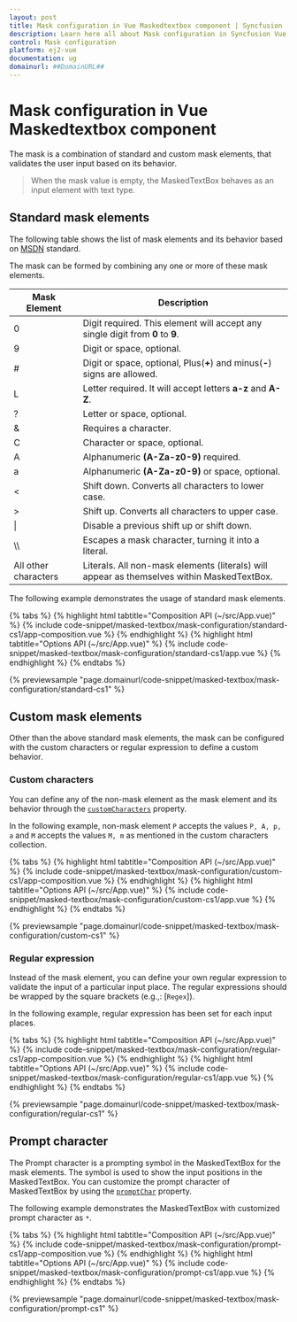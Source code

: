 ```yaml
---
layout: post
title: Mask configuration in Vue Maskedtextbox component | Syncfusion
description: Learn here all about Mask configuration in Syncfusion Vue Maskedtextbox component of Syncfusion Essential JS 2 and more.
control: Mask configuration 
platform: ej2-vue
documentation: ug
domainurl: ##DomainURL##
---
```


# Mask configuration in Vue Maskedtextbox component

The mask is a combination of standard and custom mask elements, that validates the user input based on its behavior.

> When the mask value is empty, the MaskedTextBox behaves as an input element with text type.

## Standard mask elements

The following table shows the list of mask elements and its behavior based on
 [MSDN](https://msdn.microsoft.com/en-us/library/system.windows.forms.maskedtextbox.mask.aspx) standard.

The mask can be formed by combining any one or more of these mask elements.

| Mask Element | Description |
| ------------- | ------------- |
| 0 | Digit required. This element will accept any single digit from **0** to **9**. |
| 9 | Digit or space, optional. |
| # | Digit or space, optional, Plus(**+**) and minus(**-**) signs are allowed. |
| L | Letter required. It will accept letters **a-z** and **A-Z**. |
| ? | Letter or space, optional. |
| & | Requires a character. |
| C | Character or space, optional. |
| A | Alphanumeric **(A-Za-z0-9)** required.|
| a | Alphanumeric **(A-Za-z0-9)** or space, optional. |
| < | Shift down. Converts all characters to lower case. |
| > | Shift up. Converts all characters to upper case. |
| &#124; | Disable a previous shift up or shift down. |
| \\\\ | Escapes a mask character, turning it into a literal. |
| All other characters | Literals. All non-mask elements (literals) will appear as themselves within MaskedTextBox. |

The following example demonstrates the usage of standard mask elements.

{% tabs %}
{% highlight html tabtitle="Composition API (~/src/App.vue)" %}
{% include code-snippet/masked-textbox/mask-configuration/standard-cs1/app-composition.vue %}
{% endhighlight %}
{% highlight html tabtitle="Options API (~/src/App.vue)" %}
{% include code-snippet/masked-textbox/mask-configuration/standard-cs1/app.vue %}
{% endhighlight %}
{% endtabs %}
        
{% previewsample "page.domainurl/code-snippet/masked-textbox/mask-configuration/standard-cs1" %}

## Custom mask elements

Other than the above standard mask elements, the mask can be configured with the custom characters or regular expression to define a custom behavior.

### Custom characters

You can define any of the non-mask element as the mask element and its behavior through the [`customCharacters`](https://ej2.syncfusion.com/vue/documentation/api/maskedtextbox/#customcharacters) property.

In the following example, non-mask element `P` accepts the values `P, A, p, a` and `M` accepts the values `M, m` as mentioned in the custom characters collection.

{% tabs %}
{% highlight html tabtitle="Composition API (~/src/App.vue)" %}
{% include code-snippet/masked-textbox/mask-configuration/custom-cs1/app-composition.vue %}
{% endhighlight %}
{% highlight html tabtitle="Options API (~/src/App.vue)" %}
{% include code-snippet/masked-textbox/mask-configuration/custom-cs1/app.vue %}
{% endhighlight %}
{% endtabs %}
        
{% previewsample "page.domainurl/code-snippet/masked-textbox/mask-configuration/custom-cs1" %}

### Regular expression

Instead of the mask element, you can define your own regular expression to validate the input of a particular input place. The regular expressions should be wrapped by the square brackets (e.g.,: [`Regex`]).

In the following example, regular expression has been set for each input places.

{% tabs %}
{% highlight html tabtitle="Composition API (~/src/App.vue)" %}
{% include code-snippet/masked-textbox/mask-configuration/regular-cs1/app-composition.vue %}
{% endhighlight %}
{% highlight html tabtitle="Options API (~/src/App.vue)" %}
{% include code-snippet/masked-textbox/mask-configuration/regular-cs1/app.vue %}
{% endhighlight %}
{% endtabs %}
        
{% previewsample "page.domainurl/code-snippet/masked-textbox/mask-configuration/regular-cs1" %}

## Prompt character

The Prompt character is a prompting symbol in the MaskedTextBox for the mask elements. The symbol is used to show the input positions in the MaskedTextBox. You can customize the prompt character of MaskedTextBox by using the [`promptChar`](https://ej2.syncfusion.com/vue/documentation/api/maskedtextbox/#promptchar) property.

The following example demonstrates the MaskedTextBox with customized prompt character as `*`.

{% tabs %}
{% highlight html tabtitle="Composition API (~/src/App.vue)" %}
{% include code-snippet/masked-textbox/mask-configuration/prompt-cs1/app-composition.vue %}
{% endhighlight %}
{% highlight html tabtitle="Options API (~/src/App.vue)" %}
{% include code-snippet/masked-textbox/mask-configuration/prompt-cs1/app.vue %}
{% endhighlight %}
{% endtabs %}
        
{% previewsample "page.domainurl/code-snippet/masked-textbox/mask-configuration/prompt-cs1" %}